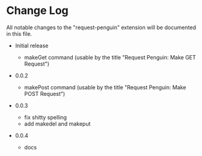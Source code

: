 # Change Log

All notable changes to the "request-penguin" extension will be documented in this file.



- Initial release
    - makeGet command (usable by the title "Request Penguin: Make GET Request")
- 0.0.2
    - makePost command (usable by the title "Request Penguin: Make POST Request")
    
- 0.0.3
    - fix shitty spelling
    - add makedel and makeput
- 0.0.4
    - docs